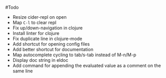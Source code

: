 
#Todo
* Resize cider-repl on open
* Map `C-l` to clear repl
* Fix up/down-navigation in clojure
* Install linter for clojure
* Fix duplicate line in clojure-mode
* Add shortcut for opening config files
* Add better shortcut for documentation
* Map autocomplete cycling to tab/s-tab instead of M-n/M-p
* Display doc string in eldoc
* Add command for appending the evaluated value as a comment on the same
    line
